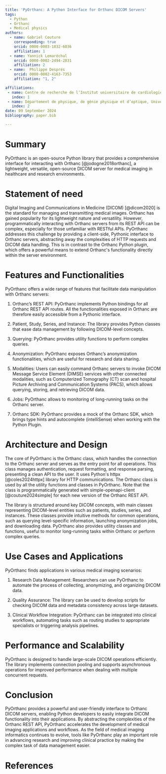 ```yaml
---
title: 'PyOrthanc: A Python Interface for Orthanc DICOM Servers'
tags:
  - Python
  - Orthanc
  - Medical physics
authors:
  - name: Gabriel Couture
    corresponding: true
    orcid: 0000-0003-1832-6036
    affiliation: 1
  - name: Yannick Lemaréchal
    orcid: 0000-0002-2494-2831
    affiliation: 2
  - name:  Philippe Després
    orcid: 0000-0002-4163-7353
    affiliation: "1, 2"   

affiliations:
 - name: Centre de recherche de l’Institut universitaire de cardiologie et de pneumologie de Québec-Université Laval, 2725 Ch Ste-Foy, G1V 4G5, Québec, Canada
   index: 1
 - name: Département de physique, de génie physique et d’optique, Université Laval, 1045, avenue de la Médecine, G1V 0A6, Québec, Canada
   index: 2
date: 09 September 2024
bibliography: paper.bib

---
```


# Summary
PyOrthanc is an open-source Python library that provides a comprehensive interface for interacting with Orthanc
[@jodogne2018orthanc], a lightweight, versatile, open-source DICOM server for medical imaging in healthcare and 
research environments.

# Statement of need
Digital Imaging and Communications in Medicine (DICOM) [@dicom2020] is the standard for managing and transmitting 
medical images. Orthanc has gained popularity for its lightweight nature and versatility. However, programmatically 
interacting with Orthanc servers from its REST API can be complex, especially for those unfamiliar with RESTful APIs. 
PyOrthanc addresses this challenge by providing a client-side, Pythonic interface to Orthanc servers, abstracting away 
the complexities of HTTP requests and DICOM data handling. This is in contrast to the Orthanc Python plugin, which 
offers a powerful means to extend Orthanc's functionality directly within the server environment.

# Features and Functionalities

PyOrthanc offers a wide range of features that facilitate data manipulation with Orthanc servers:

1. Orthanc’s REST API: PyOrthanc implements Python bindings for all Orthanc REST API routes. All the functionalities exposed in Orthanc are therefore easily accessible from a Pythonic interface.

2. Patient, Study, Series, and Instance: The library provides Python classes that ease data management by following DICOM-level concepts.

3. Querying: PyOrthanc provides utility functions to perform complex queries. 
 
4. Anonymization: PyOrthanc exposes Orthanc’s anonymization functionalities, which are useful for research and data sharing. 
 
5. Modalities: Users can easily command Orthanc servers to invoke DICOM Message Service Element (DIMSE) services 
   with other connected modalities, such as Computerized Tomography (CT) scan and hospital Picture Archiving and Communication Systems (PACS), 
   which allows querying, storing, and retrieving DICOM data. 
 
6. Jobs: PyOrthanc allows to monitoring of long-running tasks on the Orthanc server. 
 
7. Orthanc SDK: PyOrthanc provides a mock of the Orthanc SDK, which brings type hints and autocomplete (intelliSense) when working with the Python Plugin.

# Architecture and Design
The core of PyOrthanc is the Orthanc class, which handles the connection to the Orthanc server and serves as the entry 
point for all operations. This class manages authentication, request formatting, and response parsing, presenting a 
clean API to the user. It uses Python's httpx [@coles2024httpx] library for HTTP communications. The Orthanc class is 
used by all the utility functions and classes in PyOrthanc. Note that the class is programmatically generated with 
simple-openapi-client [@couture2024simple] for each new version of the Orthanc REST API.

The library is structured around key DICOM concepts, with main classes representing DICOM-level entities such as 
patients, studies, series, and instances. These classes provide intuitive methods for common operations, such as 
querying level-specific information, launching anonymization jobs, and downloading data. PyOrthanc also provides 
utility classes and functions, useful to monitor long-running tasks within Orthanc or perform complex queries.

# Use Cases and Applications
PyOrthanc finds applications in various medical imaging scenarios:

1. Research Data Management: Researchers can use PyOrthanc to automate the process of collecting, anonymizing, and organizing DICOM data.
 
2. Quality Assurance: The library can be used to develop scripts for checking DICOM data and metadata consistency across large datasets.
 
3. Clinical Workflow Integration: PyOrthanc can be integrated into clinical workflows, automating tasks such as routing studies to appropriate specialists or triggering analysis pipelines.

# Performance and Scalability
PyOrthanc is designed to handle large-scale DICOM operations efficiently. The library implements connection pooling 
and supports asynchronous operations for improved performance when dealing with multiple concurrent requests.


# Conclusion
PyOrthanc provides a powerful and user-friendly interface to Orthanc DICOM servers, enabling Python developers to easily 
integrate DICOM functionality into their applications. By abstracting the complexities of the Orthanc REST API, 
PyOrthanc accelerates the development of medical imaging applications and workflows. As the field of medical imaging 
informatics continues to evolve, tools like PyOrthanc play an important role in advancing research and improving 
clinical practice by making the complex task of data management easier.

# References

